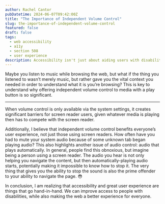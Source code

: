 ```yaml
---
author: Rachel Cantor
pubDatetime: 2024-06-07T09:42:00Z
title: "The Importance of Independent Volume Control"
slug: the-importance-of-independent-volume-control
featured: false
draft: false
tags:
  - web accessibility
  - a11y
  - section 508
  - user experience
description: Accessibility isn't just about aiding users with disabilities; it helps everyone feel safe browsing the web without fear of doing something irreversible.
---
```


Maybe you listen to music while browsing the web, but what if the thing you listened to wasn’t merely music, but rather gave you the vital context you needed in order to understand what it is you’re browsing? This is key to understand why offering independent volume control to media with a play button is so significant.

---

When volume control is only available via the system settings, it creates significant barriers for screen reader users, given whatever media is playing then has to compete with the screen reader.

Additionally, I believe that independent volume control benefits everyone’s user experience, not just those using screen readers. How often have you had to mute your system audio because of some unknown tab began playing audio? This also highlights another issue of audio control: audio that plays automatically. In general, people find this obnoxious, but imagine being a person using a screen reader. The audio you hear is not only helping you navigate the content, but then automatically-playing audio starts, potentially making it impossible to know how to stop it. The very thing that gives you the ability to stop the sound is also the prime offender to your ability to navigate the page. 😳

In conclusion, I am realizing that accessibility and great user experience are things that go hand-in-hand. We can improve access to people with disabilities, while also making the web a better experience for everyone.
